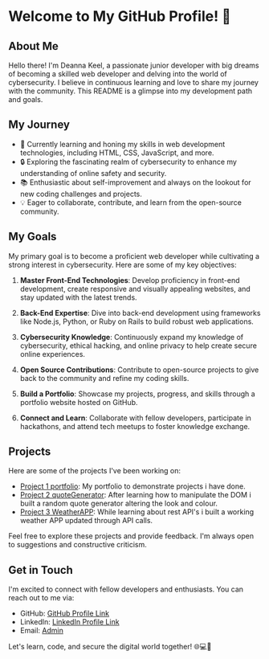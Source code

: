 # Welcome to My GitHub Profile! 👋

## About Me

Hello there! I'm Deanna Keel, a passionate junior developer with big dreams of becoming a skilled web developer and delving into the world of cybersecurity. I believe in continuous learning and love to share my journey with the community. This README is a glimpse into my development path and goals.

## My Journey

- 🚀 Currently learning and honing my skills in web development technologies, including HTML, CSS, JavaScript, and more.
- 🔒 Exploring the fascinating realm of cybersecurity to enhance my understanding of online safety and security.
- 📚 Enthusiastic about self-improvement and always on the lookout for new coding challenges and projects.
- 💡 Eager to collaborate, contribute, and learn from the open-source community.

## My Goals

My primary goal is to become a proficient web developer while cultivating a strong interest in cybersecurity. Here are some of my key objectives:

1. **Master Front-End Technologies**: Develop proficiency in front-end development, create responsive and visually appealing websites, and stay updated with the latest trends.

2. **Back-End Expertise**: Dive into back-end development using frameworks like Node.js, Python, or Ruby on Rails to build robust web applications.

3. **Cybersecurity Knowledge**: Continuously expand my knowledge of cybersecurity, ethical hacking, and online privacy to help create secure online experiences.

4. **Open Source Contributions**: Contribute to open-source projects to give back to the community and refine my coding skills.

5. **Build a Portfolio**: Showcase my projects, progress, and skills through a portfolio website hosted on GitHub.

6. **Connect and Learn**: Collaborate with fellow developers, participate in hackathons, and attend tech meetups to foster knowledge exchange.

## Projects

Here are some of the projects I've been working on:

- [Project 1 portfolio](https://github.com/Squirtle22/Portfolio): My portfolio to demonstrate projects i have done.
- [Project 2 quoteGenerator](https://github.com/Squirtle22/project1): After learning how to manipulate the DOM i built a random quote generator altering the look and colour.
- [Project 3 WeatherAPP](https://github.com/Squirtle22/Squirtle-weather): While learning about rest API's i built a working weather APP updated through API calls.


Feel free to explore these projects and provide feedback. I'm always open to suggestions and constructive criticism.

## Get in Touch

I'm excited to connect with fellow developers and enthusiasts. You can reach out to me via:

- GitHub: [GitHub Profile Link](https://github.com/Squirtle22)
- LinkedIn: [LinkedIn Profile Link](https://www.linkedin.com/in/squirtle/)
- Email: [Admin](mailto:admin@squirtle22.co.uk)

Let's learn, code, and secure the digital world together! 🌐💻🔐
